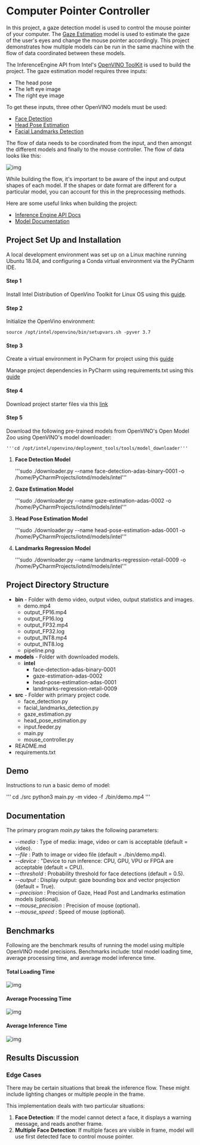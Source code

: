 # Computer Pointer Controller

In this project, a gaze detection model is used to control the mouse pointer of your computer. The [Gaze Estimation](https://docs.openvinotoolkit.org/latest/_models_intel_gaze_estimation_adas_0002_description_gaze_estimation_adas_0002.html) model is used to estimate the gaze of the user's eyes and change the mouse pointer accordingly. This project demonstrates how multiple models can be run in the same machine with the flow of data coordinated between these models.

The InferenceEngine API from Intel's [OpenVINO ToolKit](https://software.intel.com/content/www/us/en/develop/tools/openvino-toolkit.html) is used to build the project. The gaze estimation model requires three inputs:

* The head pose
* The left eye image
* The right eye image

To get these inputs, three other OpenVINO models must be used:

* [Face Detection](https://docs.openvinotoolkit.org/latest/_models_intel_face_detection_adas_binary_0001_description_face_detection_adas_binary_0001.html)
* [Head Pose Estimation](https://docs.openvinotoolkit.org/latest/_models_intel_head_pose_estimation_adas_0001_description_head_pose_estimation_adas_0001.html)
* [Facial Landmarks Detection](https://docs.openvinotoolkit.org/latest/_models_intel_landmarks_regression_retail_0009_description_landmarks_regression_retail_0009.html)

The flow of data needs to be coordinated from the input, and then amongst the different models and finally to the mouse controller. The flow of data looks like this:

![img](./bin/pipeline.png)

While building the flow, it's important to be aware of the input and output shapes of each model. If the shapes or date format are different for a particular model, you can account for this in the preprocessing methods.

Here are some useful links when building the project:

* [Inference Engine API Docs](https://docs.openvinotoolkit.org/latest/_inference_engine_ie_bridges_python_docs_api_overview.html)
* [Model Documentation](https://docs.openvinotoolkit.org/latest/_models_intel_index.html)

## Project Set Up and Installation
A local development environment was set up on a Linux machine running Ubuntu 18.04, and configuring a Conda virtual environment via the PyCharm IDE.

#### Step 1
Install Intel Distribution of OpenVino Toolkit for Linux OS using this [guide](https://docs.openvinotoolkit.org/latest/index.html).

#### Step 2 
Initialize the OpenVino environment:

    source /opt/intel/openvino/bin/setupvars.sh -pyver 3.7

#### Step 3
Create a virtual environment in PyCharm for project using this [guide](https://www.jetbrains.com/help/pycharm/conda-support-creating-conda-virtual-environment.html)

Manage project dependencies in PyCharm using requirements.txt using this [guide](https://www.jetbrains.com/help/idea/managing-dependencies.html)

#### Step 4
Download project starter files via this [link](https://video.udacity-data.com/topher/2020/April/5e974e37_starter/starter.zip)

#### Step 5
Download the following pre-trained models from OpenVINO's Open Model Zoo using OpenVINO's model downloader:

    '''cd /opt/intel/openvino/deployment_tools/tools/model_downloader'''

1. **Face Detection Model**   


    '''sudo ./downloader.py --name face-detection-adas-binary-0001 -o /home/PyCharmProjects/iotnd/models/intel'''

2. **Gaze Estimation Model**


    '''sudo ./downloader.py --name gaze-estimation-adas-0002 -o /home/PyCharmProjects/iotnd/models/intel'''

3. **Head Pose Estimation Model**

    
    '''sudo ./downloader.py --name head-pose-estimation-adas-0001 -o /home/PyCharmProjects/iotnd/models/intel'''

4. **Landmarks Regression Model**


    '''sudo ./downloader.py --name landmarks-regression-retail-0009 -o /home/PyCharmProjects/iotnd/models/intel'''

## Project Directory Structure
* **bin** - Folder with demo video, output video, output statistics and images.
    * demo.mp4
    * output_FP16.mp4
    * output_FP16.log
    * output_FP32.mp4
    * output_FP32.log
    * output_INT8.mp4
    * output_INT8.log
    * pipeline.png
* **models** - Folder with downloaded models.
    * **intel**
        * face-detection-adas-binary-0001
        * gaze-estimation-adas-0002
        * head-pose-estimation-adas-0001
        * landmarks-regression-retail-0009
* **src** - Folder with primary project code.
    * face_detection.py
    * facial_landmarks_detection.py
    * gaze_estimation.py
    * head_pose_estimation.py
    * input.feeder.py
    * main.py
    * mouse_controller.py
* README.md
* requirements.txt

## Demo
Instructions to run a basic demo of model:

''' 
cd ./src
python3 main.py -m video -f ./bin/demo.mp4
'''

## Documentation
The primary program *main.py* takes the following parameters:
* *--media* : Type of media: image, video or cam is acceptable (default = video).
* *--file* : Path to image or video file (default = ./bin/demo.mp4).
* *--device* : "Device to run inference: CPU, GPU, VPU or FPGA are acceptable (default = CPU).
* *--threshold* : Probability threshold for face detections (default = 0.5).
* *--output* : Display output: gaze bounding box and vector projection (default = True).
* *--precision* : Precision of Gaze, Head Post and Landmarks estimation models (optional).
* *--mouse_precision* : Precision of mouse (optional).
* *--mouse_speed* : Speed of mouse (optional).

## Benchmarks
Following are the benchmark results of running the model using multiple OpenVINO model precisions. Benchmarks include: total model loading time, average processing time, and average model inference time.

#### Total Loading Time

![img](./bin/model_loading_time.png)

#### Average Processing Time

![img](./bin/model_processing_time.png)

#### Average Inference Time

![img](./bin/model_inference_time.png)

## Results Discussion

### Edge Cases
There may be certain situations that break the inference flow. These might include lighting changes or multiple people in the frame. 

This implementation deals with two particular situations:
1. **Face Detection**: If the model cannot detect a face, it displays a warning message, and reads another frame.
2. **Multiple Face Detection**: If multiple faces are visible in frame, model will use first detected face to control mouse pointer.